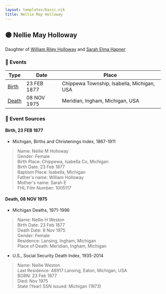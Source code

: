 ```yaml
---
layout: templates/basic.njk
title: Nellie May Holloway
---
```

## 🟣 Nellie May Holloway

Daughter of [William Riley Holloway](/people/9/90949012) and [Sarah Elma Hapner](/people/2/20173654)

### 📆 Events

Type | Date | Place
------ | ------ | ------
[Birth](#event-66ab16d6-b3db-4084-a145-d90250a9d82f) | 23 FEB 1877 | Chippewa Township, Isabella, Michigan, USA
[Death](#event-f90e9729-2e45-42ba-8e09-4625c29d1f2a) | 08 NOV 1975 | Meridian, Ingham, Michigan, USA

### 📰 Event Sources

#### <a id="event-66ab16d6-b3db-4084-a145-d90250a9d82f"></a> Birth, 23 FEB 1877
* Michigan, Births and Christenings Index, 1867-1911
>   
  > Name: Nellie M Holloway  
  > Gender: Female  
  > Birth Place: Chippewa, Isabella Co, Michigan  
  > Birth Date: 23 Feb 1877  
  > Baptism Place: Isabella, Michigan  
  > Father's name: William Holloway  
  > Mother's name: Sarah E  
  > FHL Film Number: 1005117

#### <a id="event-f90e9729-2e45-42ba-8e09-4625c29d1f2a"></a> Death, 08 NOV 1975
* Michigan Deaths, 1971-1996
>   
  > Name: Nellie H Weston  
  > Birth Date: 23 Feb 1877  
  > Death Date: 8 Nov 1975  
  > Gender: Female  
  > Residence: Lansing, Ingham, Michigan  
  > Place of Death: Meridian, Ingham, Michigan
* U.S., Social Security Death Index, 1935-2014
>   
  > Name: Nellie Weston  
  > Last Residence: 48917 Lansing, Eaton, Michigan, USA  
  > BORN: 23 Feb 1877  
  > Died: Nov 1975  
  > State (Year) SSN issued: Michigan (1973)